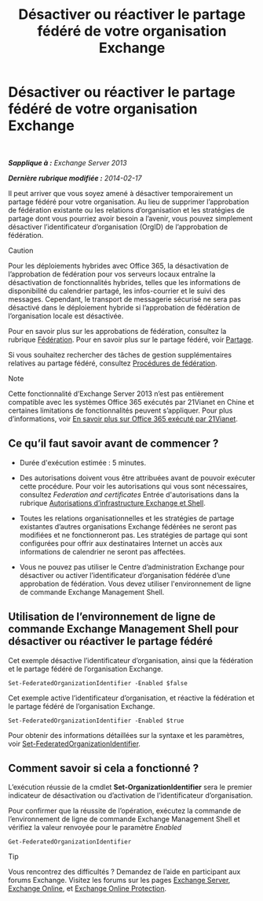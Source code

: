 ﻿---
title: 'Désactiver ou réactiver le partage fédéré de votre organisation Exchange'
TOCTitle: Désactiver ou réactiver le partage fédéré de votre organisation Exchange
ms:assetid: d36490d8-0268-47b9-a6d4-e56427f1b02e
ms:mtpsurl: https://technet.microsoft.com/fr-fr/library/JJ657497(v=EXCHG.150)
ms:contentKeyID: 50479238
ms.date: 05/23/2018
mtps_version: v=EXCHG.150
ms.translationtype: MT
---

# Désactiver ou réactiver le partage fédéré de votre organisation Exchange

 

_**Sapplique à :** Exchange Server 2013_

_**Dernière rubrique modifiée :** 2014-02-17_

Il peut arriver que vous soyez amené à désactiver temporairement un partage fédéré pour votre organisation. Au lieu de supprimer l’approbation de fédération existante ou les relations d’organisation et les stratégies de partage dont vous pourriez avoir besoin a l’avenir, vous pouvez simplement désactiver l’identificateur d’organisation (OrgID) de l’approbation de fédération.

> [!CAUTION]
> Pour les déploiements hybrides avec Office 365, la désactivation de l’approbation de fédération pour vos serveurs locaux entraîne la désactivation de fonctionnalités hybrides, telles que les informations de disponibilité du calendrier partagé, les infos-courrier et le suivi des messages. Cependant, le transport de messagerie sécurisé ne sera pas désactivé dans le déploiement hybride si l’approbation de fédération de l’organisation locale est désactivée.


Pour en savoir plus sur les approbations de fédération, consultez la rubrique [Fédération](federation-exchange-2013-help.md). Pour en savoir plus sur le partage fédéré, voir [Partage](sharing-exchange-2013-help.md).

Si vous souhaitez rechercher des tâches de gestion supplémentaires relatives au partage fédéré, consultez [Procédures de fédération](federation-procedures-exchange-2013-help.md).

> [!NOTE]
> Cette fonctionnalité d’Exchange Server 2013 n’est pas entièrement compatible avec les systèmes Office 365 exécutés par 21Vianet en Chine et certaines limitations de fonctionnalités peuvent s’appliquer. Pour plus d’informations, voir <a href="https://go.microsoft.com/fwlink/?linkid=313640">En savoir plus sur Office 365 exécuté par 21Vianet</a>.


## Ce qu’il faut savoir avant de commencer ?

  - Durée d'exécution estimée : 5 minutes.

  - Des autorisations doivent vous être attribuées avant de pouvoir exécuter cette procédure. Pour voir les autorisations qui vous sont nécessaires, consultez *Federation and certificates* Entrée d'autorisations dans la rubrique [Autorisations d’infrastructure Exchange et Shell](exchange-and-shell-infrastructure-permissions-exchange-2013-help.md).

  - Toutes les relations organisationnelles et les stratégies de partage existantes d’autres organisations Exchange fédérées ne seront pas modifiées et ne fonctionneront pas. Les stratégies de partage qui sont configurées pour offrir aux destinataires Internet un accès aux informations de calendrier ne seront pas affectées.

  - Vous ne pouvez pas utiliser le Centre d’administration Exchange pour désactiver ou activer l’identificateur d’organisation fédérée d’une approbation de fédération. Vous devez utiliser l'environnement de ligne de commande Exchange Management Shell.

## Utilisation de l’environnement de ligne de commande Exchange Management Shell pour désactiver ou réactiver le partage fédéré

Cet exemple désactive l’identificateur d’organisation, ainsi que la fédération et le partage fédéré de l’organisation Exchange.

    Set-FederatedOrganizationIdentifier -Enabled $false

Cet exemple active l’identificateur d’organisation, et réactive la fédération et le partage fédéré de l’organisation Exchange.

    Set-FederatedOrganizationIdentifier -Enabled $true

Pour obtenir des informations détaillées sur la syntaxe et les paramètres, voir [Set-FederatedOrganizationIdentifier](https://technet.microsoft.com/fr-fr/library/dd351037\(v=exchg.150\)).

## Comment savoir si cela a fonctionné ?

L’exécution réussie de la cmdlet **Set-OrganizationIdentifier** sera le premier indicateur de désactivation ou d’activation de l’identificateur d’organisation.

Pour confirmer que la réussite de l’opération, exécutez la commande de l’environnement de ligne de commande Exchange Management Shell et vérifiez la valeur renvoyée pour le paramètre *Enabled*

    Get-FederatedOrganizationIdentifier

> [!TIP]
> Vous rencontrez des difficultés ? Demandez de l’aide en participant aux forums Exchange. Visitez les forums sur les pages <a href="https://go.microsoft.com/fwlink/p/?linkid=60612">Exchange Server</a>, <a href="https://go.microsoft.com/fwlink/p/?linkid=267542">Exchange Online</a>, et <a href="https://go.microsoft.com/fwlink/p/?linkid=285351">Exchange Online Protection</a>.

